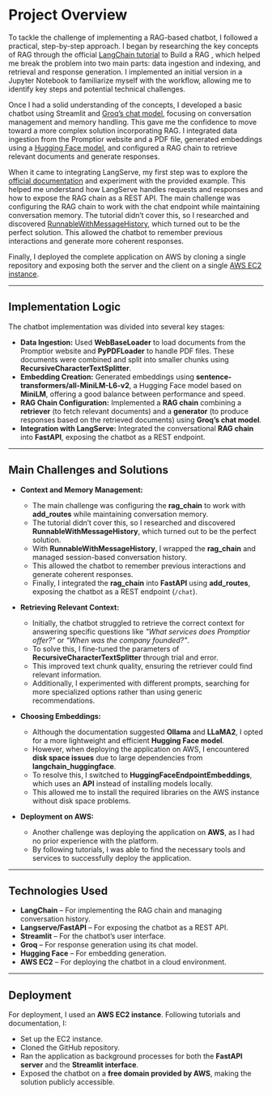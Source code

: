 # **Project Overview**

To tackle the challenge of implementing a RAG-based chatbot, I followed a practical, step-by-step approach. I began by researching the key concepts of RAG through the official [LangChain tutorial](https://python.langchain.com/docs/tutorials/rag/)  to Build a RAG , which helped me break the problem into two main parts: data ingestion and indexing, and retrieval and response generation. I implemented an initial version in a Jupyter Notebook to familiarize myself with the workflow, allowing me to identify key steps and potential technical challenges.

Once I had a solid understanding of the concepts, I developed a basic chatbot using Streamlit and [Groq’s chat model](https://python.langchain.com/docs/integrations/chat/groq/), focusing on conversation management and memory handling. This gave me the confidence to move toward a more complex solution incorporating RAG. I integrated data ingestion from the Promptior website and a PDF file, generated embeddings using a [Hugging Face model](https://python.langchain.com/api_reference/huggingface/embeddings/langchain_huggingface.embeddings.huggingface_endpoint.HuggingFaceEndpointEmbeddings.html#langchain_huggingface.embeddings.huggingface_endpoint.HuggingFaceEndpointEmbeddings), and configured a RAG chain to retrieve relevant documents and generate responses.

When it came to integrating LangServe, my first step was to explore the [official documentation](https://python.langchain.com/docs/langserve/) and experiment with the provided example. This helped me understand how LangServe handles requests and responses and how to expose the RAG chain as a REST API. The main challenge was configuring the RAG chain to work with the chat endpoint while maintaining conversation memory. The tutorial didn’t cover this, so I researched and discovered [RunnableWithMessageHistory](https://python.langchain.com/api_reference/core/runnables/langchain_core.runnables.history.RunnableWithMessageHistory.html), which turned out to be the perfect solution. This allowed the chatbot to remember previous interactions and generate more coherent responses.

Finally, I deployed the complete application on AWS by cloning a single repository and exposing both the server and the client on a single [AWS EC2 instance](https://docs.aws.amazon.com/AWSEC2/latest/UserGuide/EC2_GetStarted.html).

---

## **Implementation Logic**

The chatbot implementation was divided into several key stages:

- **Data Ingestion:** Used **WebBaseLoader** to load documents from the Promptior website and **PyPDFLoader** to handle PDF files. These documents were combined and split into smaller chunks using **RecursiveCharacterTextSplitter**.
- **Embedding Creation:** Generated embeddings using **sentence-transformers/all-MiniLM-L6-v2**, a Hugging Face model based on **MiniLM**, offering a good balance between performance and speed.
- **RAG Chain Configuration:** Implemented a **RAG chain** combining a **retriever** (to fetch relevant documents) and a **generator** (to produce responses based on the retrieved documents) using **Groq’s chat model**.
- **Integration with LangServe:** Integrated the conversational **RAG chain** into **FastAPI**, exposing the chatbot as a REST endpoint.

---

## **Main Challenges and Solutions**

- **Context and Memory Management:**  
  - The main challenge was configuring the **rag_chain** to work with **add_routes** while maintaining conversation memory.
  - The tutorial didn’t cover this, so I researched and discovered **RunnableWithMessageHistory**, which turned out to be the perfect solution.
  - With **RunnableWithMessageHistory**, I wrapped the **rag_chain** and managed session-based conversation history.
  - This allowed the chatbot to remember previous interactions and generate coherent responses.
  - Finally, I integrated the **rag_chain** into **FastAPI** using **add_routes**, exposing the chatbot as a REST endpoint (`/chat`).

- **Retrieving Relevant Context:**  
  - Initially, the chatbot struggled to retrieve the correct context for answering specific questions like _"What services does Promptior offer?"_ or _"When was the company founded?"_.
  - To solve this, I fine-tuned the parameters of **RecursiveCharacterTextSplitter** through trial and error.
  - This improved text chunk quality, ensuring the retriever could find relevant information.
  - Additionally, I experimented with different prompts, searching for more specialized options rather than using generic recommendations.

- **Choosing Embeddings:**  
  - Although the documentation suggested **Ollama** and **LLaMA2**, I opted for a more lightweight and efficient **Hugging Face model**.
  - However, when deploying the application on AWS, I encountered **disk space issues** due to large dependencies from **langchain_huggingface**.
  - To resolve this, I switched to **HuggingFaceEndpointEmbeddings**, which uses an **API** instead of installing models locally.
  - This allowed me to install the required libraries on the AWS instance without disk space problems.

- **Deployment on AWS:**  
  - Another challenge was deploying the application on **AWS**, as I had no prior experience with the platform.
  - By following tutorials, I was able to find the necessary tools and services to successfully deploy the application.

---

## **Technologies Used**

- **LangChain** – For implementing the RAG chain and managing conversation history.
- **Langserve/FastAPI** – For exposing the chatbot as a REST API.
- **Streamlit** – For the chatbot’s user interface.
- **Groq** – For response generation using its chat model.
- **Hugging Face** – For embedding generation.
- **AWS EC2** – For deploying the chatbot in a cloud environment.

---

## **Deployment**

For deployment, I used an **AWS EC2 instance**. Following tutorials and documentation, I:

- Set up the EC2 instance.
- Cloned the GitHub repository.
- Ran the application as background processes for both the **FastAPI server** and the **Streamlit interface**.
- Exposed the chatbot on a **free domain provided by AWS**, making the solution publicly accessible.
